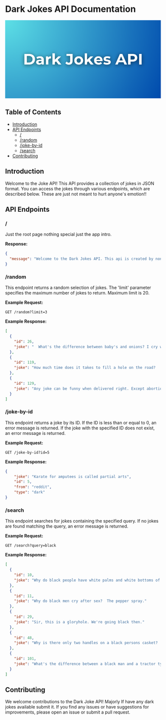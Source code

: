 # Dark Jokes API Documentation

![alt text](https://github.com/qa-p1/Dark-Jokes-API/blob/main/Dark%20Jokes%20API.png?raw=true)

## Table of Contents

- [Introduction](#introduction)
- [API Endpoints](#api-endpoints)
  - [/](#-)
  - [/random](#random)
  - [/joke-by-id](#joke-by-id)
  - [/search](#search)
- [Contributing](#contributing)

## Introduction

Welcome to the Joke API! This API provides a collection of jokes in JSON format. You can access the jokes through various endpoints, which are described below.
These are just not meant to hurt anyone's emotion!!
## API Endpoints

### /

Just the root page nothing special just the app intro.

**Response:**

```json
{
  "message": "Welcome to the Dark Jokes API. This api is created by none other than me. Visit our Github page for more Documentation: https://github.com/your-username/joke-api"
}
```

### /random

This endpoint returns a random selection of jokes. The 'limit' parameter specifies the maximum number of jokes to return. Maximum limit is 20.

**Example Request:**

```http
GET /random?limit=3
```

**Example Response:**

```json
[
  {
    "id": 26,
    "joke": "  What's the difference between baby's and onions? I cry when cutting onions!"
  },
  {
    "id": 119,
    "joke": "How much time does it takes to fill a hole on the road?    Decades Lol"
  },
  {
    "id": 129,
    "joke": "Any joke can be funny when delivered right. Except abortion jokes, cause there's no delivery. "
  }
]

```

### /joke-by-id

This endpoint returns a joke by its ID. If the ID is less than or equal to 0, an error message is returned. If the joke with the specified ID does not exist, an error message is returned.

**Example Request:**

```http
GET /joke-by-id?id=5
```

**Example Response:**

```json
{
    "joke": "Karate for amputees is called partial arts",
    "id": 5,
    "from": "reddit",
    "type": "dark"
}
```

### /search

This endpoint searches for jokes containing the specified query. If no jokes are found matching the query, an error message is returned.

**Example Request:**

```http
GET /search?query=black
```

**Example Response:**

```json
[
  {
    "id": 10,
    "joke": "Why do black people have white palms and white bottoms of there feet?  Because there's a little good in everyone."
  },
  {
    "id": 11,
    "joke": "Why do black men cry after sex?  The pepper spray."
  },
  {
    "id": 29,
    "joke": "Sir, this is a gloryhole. We're going black then."
  },
  {
    "id": 48,
    "joke": "Why is there only two handles on a black persons casket?   Have you ever seen a trash can with more than two handles?"
  },
  {
    "id": 101,
    "joke": "What's the difference between a black man and a tractor tyre? The tyre doesn't sing when you put chains on it."
  }
]
```

## Contributing

We welcome contributions to the Dark Joke API! Majorly If have any dark jokes available submit it. 
If you find any issues or have suggestions for improvements, please open an issue or submit a pull request.
